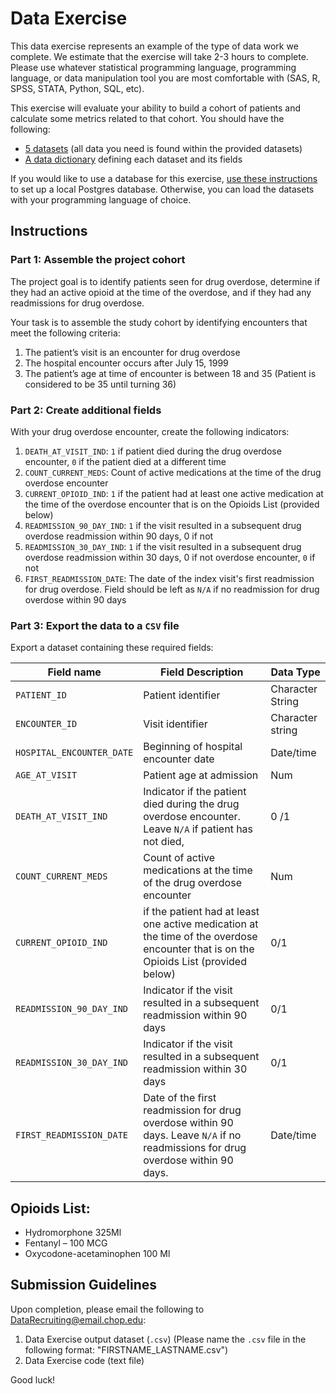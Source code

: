 # Data Exercise

This data exercise represents an example of the type of data work we complete. We estimate that the exercise will take 2-3 hours to complete. Please use whatever statistical programming language, programming language, or data manipulation tool you are most comfortable with (SAS, R, SPSS, STATA, Python, SQL, etc).

This exercise will evaluate your ability to build a cohort of patients and calculate some metrics related to that cohort. You should have the following:

- [5 datasets](datasets) (all data you need is found within the provided datasets)
- [A data dictionary](data-dictionary.xlsx) defining each dataset and its fields

If you would like to use a database for this exercise, [use these instructions](sql-setup) to set up a local Postgres database. Otherwise, you can load the datasets with your programming language of choice.

## Instructions

### Part 1: Assemble the project cohort

The project goal is to identify patients seen for drug overdose, determine if they had an active opioid at the time of the overdose, and if they had any readmissions for drug overdose.

Your task is to assemble the study cohort by identifying encounters that meet the following criteria:

1. The patient’s visit is an encounter for drug overdose
2. The hospital encounter occurs after July 15, 1999
3. The patient’s age at time of encounter is between 18 and 35 (Patient is considered to be 35 until turning 36)

### Part 2: Create additional fields

With your drug overdose encounter, create the following indicators:

1. `DEATH_AT_VISIT_IND`: `1` if patient died during the drug overdose encounter, `0` if the patient died at a different time
2. `COUNT_CURRENT_MEDS`: Count of active medications at the time of the drug overdose encounter
3. `CURRENT_OPIOID_IND`: `1` if the patient had at least one active medication at the time of the overdose encounter that is on the Opioids List (provided below)
4. `READMISSION_90_DAY_IND`: `1` if the visit resulted in a subsequent drug overdose readmission within 90 days, 0 if not 
5. `READMISSION_30_DAY_IND`: `1` if the visit resulted in a subsequent drug overdose readmission within 30 days, 0 if not overdose encounter, `0` if not
6. `FIRST_READMISSION_DATE`: The date of the index visit's first readmission for drug overdose. Field should be left as `N/A` if no readmission for drug overdose within 90 days

### Part 3: Export the data to a `CSV` file

Export a dataset containing these required fields:

| Field name                | Field Description                                                                                                                  | Data Type        |
| ------------------------- | ---------------------------------------------------------------------------------------------------------------------------------- | ---------------- |
| `PATIENT_ID`              | Patient identifier                                                                                                                 | Character String |
| `ENCOUNTER_ID`            | Visit identifier                                                                                                                   | Character string |
| `HOSPITAL_ENCOUNTER_DATE` | Beginning of hospital encounter date                                                                                               | Date/time        |
| `AGE_AT_VISIT`            | Patient age at admission                                                                                                           | Num              |
| `DEATH_AT_VISIT_IND`      | Indicator if the patient died during the drug overdose encounter. Leave `N/A` if patient has not died,                             | 0 /1             |
| `COUNT_CURRENT_MEDS`      | Count of active medications at the time of the drug overdose encounter                          | Num              |
| `CURRENT_OPIOID_IND`      | if the patient had at least one active medication at the time of the overdose encounter that is on the Opioids List (provided below)     | 0/1              |
| `READMISSION_90_DAY_IND`  | Indicator if the visit resulted in a subsequent readmission within 90 days     | 0/1              |
| `READMISSION_30_DAY_IND`  | Indicator if the visit resulted in a subsequent readmission within 30 days     | 0/1              |
| `FIRST_READMISSION_DATE`  | Date of the first readmission for drug overdose within 90 days. Leave `N/A` if no readmissions for drug overdose within 90 days. | Date/time        |

## Opioids List:

- Hydromorphone 325Ml
- Fentanyl – 100 MCG
- Oxycodone-acetaminophen 100 Ml

## Submission Guidelines

Upon completion, please email the following to [DataRecruiting@email.chop.edu](mailto:DataRecruiting@email.chop.edu):

1. Data Exercise output dataset (`.csv`) (Please name the `.csv` file in the following format: "FIRSTNAME_LASTNAME.csv")
2. Data Exercise code (text file)

Good luck!

